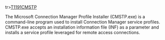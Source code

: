 tr><td><a class="technique-mapping" id="v-CMSTP-execution-tab" href="https://attack.mitre.org/techniques/T1191">T1191</a></td><td><a class="technique-mapping" id="v-CMSTP-execution-tab" href="https://attack.mitre.org/techniques/T1191">CMSTP</a></td><td><p>The Microsoft Connection Manager Profile Installer (CMSTP.exe) is a command-line program used to install Connection Manager service profiles.  CMSTP.exe accepts an installation information file (INF) as a parameter and installs a service profile leveraged for remote access connections.</p></td></tr>
